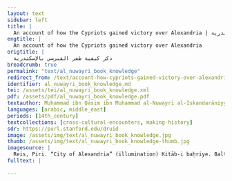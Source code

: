 ```yaml
---
layout: text
sidebar: left
title: |
  An account of how the Cypriots gained victory over Alexandria | ذكر كيفية ظفر القبرسي بالإسكندرية
engtitle: |
  An account of how the Cypriots gained victory over Alexandria
origtitle: |
  ذكر كيفية ظفر القبرسي بالإسكندرية
breadcrumb: true
permalink: "text/al_nuwayri_book_knowledge"
redirect_from: /text/account-how-cypriots-gained-victory-over-alexandria
identifier: al_nuwayri_book_knowledge.md
tei: /assets/tei/al_nuwayri_book_knowledge.xml
pdf: /assets/pdf/al_nuwayri_book_knowledge.pdf
textauthor: Muhammad ibn Qāsim ibn Muhammad al-Nuwayrī al-Iskandarāniyy
languages: [arabic, middle_east]
periods: [14th_century]
textcollections: [cross-cultural-encounters, making-history]
sdr: https://purl.stanford.edu/druid 
image: /assets/img/text/al_nuwayri_book_knowledge.jpg
thumb: /assets/img/text/al_nuwayri_book_knowledge-thumb.jpg
imagesource: |
  Reis, Piri. “City of Alexandria” (illumination) Kitāb-i baḥriye. Baltimore, Walters Art Museum, MS W658. fol. 302a. [Licensed for use under Creative Commons Attribution-NonCommercial-ShareAlike 3.0 Unported Access Rights]
fulltext: |
  
---
```

